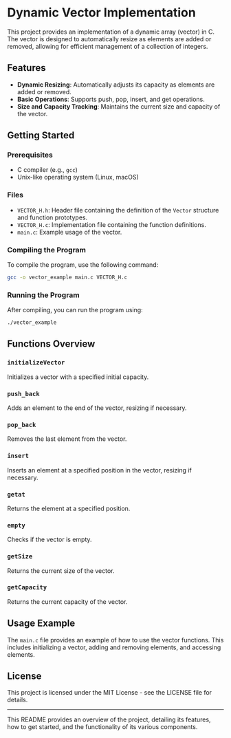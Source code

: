 # Dynamic Vector Implementation

This project provides an implementation of a dynamic array (vector) in C. The vector is designed to automatically resize as elements are added or removed, allowing for efficient management of a collection of integers.

## Features

- **Dynamic Resizing**: Automatically adjusts its capacity as elements are added or removed.
- **Basic Operations**: Supports push, pop, insert, and get operations.
- **Size and Capacity Tracking**: Maintains the current size and capacity of the vector.

## Getting Started

### Prerequisites

- C compiler (e.g., `gcc`)
- Unix-like operating system (Linux, macOS)

### Files

- `VECTOR_H.h`: Header file containing the definition of the `Vector` structure and function prototypes.
- `VECTOR_H.c`: Implementation file containing the function definitions.
- `main.c`: Example usage of the vector.

### Compiling the Program

To compile the program, use the following command:

```bash
gcc -o vector_example main.c VECTOR_H.c
```

### Running the Program

After compiling, you can run the program using:

```bash
./vector_example
```

## Functions Overview

### `initializeVector`

Initializes a vector with a specified initial capacity.

### `push_back`

Adds an element to the end of the vector, resizing if necessary.

### `pop_back`

Removes the last element from the vector.

### `insert`

Inserts an element at a specified position in the vector, resizing if necessary.

### `getat`

Returns the element at a specified position.

### `empty`

Checks if the vector is empty.

### `getSize`

Returns the current size of the vector.

### `getCapacity`

Returns the current capacity of the vector.

## Usage Example

The `main.c` file provides an example of how to use the vector functions. This includes initializing a vector, adding and removing elements, and accessing elements.

## License

This project is licensed under the MIT License - see the LICENSE file for details.

---

This README provides an overview of the project, detailing its features, how to get started, and the functionality of its various components.
